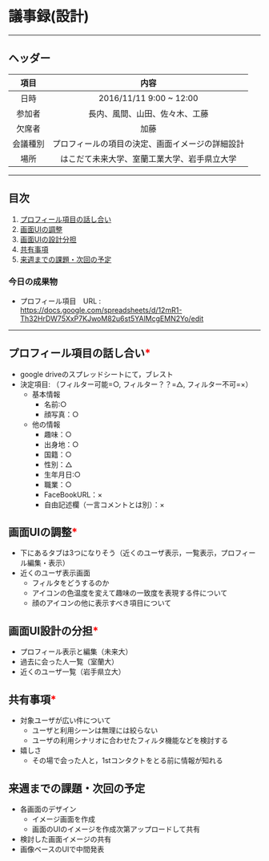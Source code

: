 # 議事録(設計)
---
## ヘッダー
|項目|内容|
|:--:|:--:|
| 日時 | 2016/11/11 9:00 ~ 12:00|
| 参加者 | 長内、風間、山田、佐々木、工藤 |
| 欠席者 | 加藤 |
| 会議種別 | プロフィールの項目の決定、画面イメージの詳細設計 |
| 場所 | はこだて未来大学、室蘭工業大学、岩手県立大学 |

---
## 目次
1. [プロフィール項目の話し合い](#anchar1)
2. [画面UIの調整](#anchar2)
3. [画面UIの設計分担](#anchar3)
4. [共有事項](#anchar4)
5. [来週までの課題・次回の予定](#anchar5)

### 今日の成果物
- プロフィール項目　URL : https://docs.google.com/spreadsheets/d/12mR1-Th32HrDW75XxP7KJwoM82u6st5YAlMcgEMN2Yo/edit

---

## <div id="anchar1"/>プロフィール項目の話し合い<font color = "red">*</font>
- google driveのスプレッドシートにて，ブレスト
- 決定項目: （フィルター可能=○, フィルター？？=△, フィルター不可=×）
	- 基本情報
		- 名前:○
		- 顔写真：○
	- 他の情報
		- 趣味：○
		- 出身地：○
		- 国籍：○
		- 性別：△
		- 生年月日:○
		- 職業：○
		- FaceBookURL：×
		- 自由記述欄（一言コメントとは別）：×

	

## <div id="anchar2"/>画面UIの調整<font color = "red">*</font>
- 下にあるタブは3つになりそう（近くのユーザ表示，一覧表示，プロフィール編集・表示）
- 近くのユーザ表示画面
	- フィルタをどうするのか
	- アイコンの色温度を変えて趣味の一致度を表現する件について
	- 顔のアイコンの他に表示すべき項目について

## <div id="anchar3"/>画面UI設計の分担<font color = "red">*</font>
- プロフィール表示と編集（未来大）
- 過去に会った人一覧（室蘭大）
- 近くのユーザ一覧（岩手県立大）

## <div id="anchar4"/>共有事項<font color = "red">*</font>
- 対象ユーザが広い件について
	- ユーザと利用シーンは無理には絞らない
	- ユーザの利用シナリオに合わせたフィルタ機能などを検討する
- 嬉しさ
	- その場で会った人と，1stコンタクトをとる前に情報が知れる

## <div id="anchar5"/>来週までの課題・次回の予定
- 各画面のデザイン
	- イメージ画面を作成
	- 画面のUIのイメージを作成次第アップロードして共有
- 検討した画面イメージの共有
- 画像ベースのUIで中間発表

